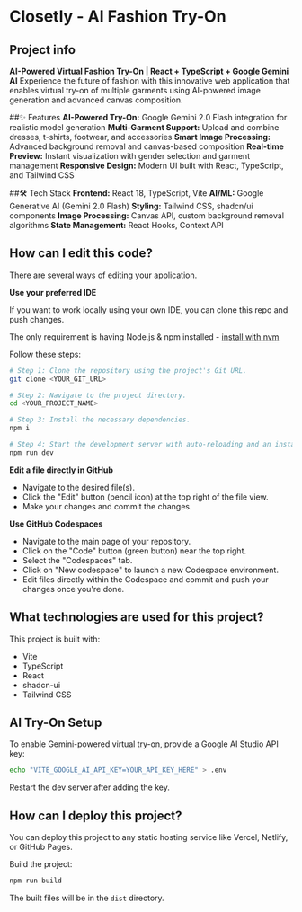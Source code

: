 # Closetly - AI Fashion Try-On

## Project info

**AI-Powered Virtual Fashion Try-On | React + TypeScript + Google Gemini AI**
Experience the future of fashion with this innovative web application that enables virtual try-on of multiple garments using AI-powered image generation and advanced canvas composition.

##✨ Features
**AI-Powered Try-On:** Google Gemini 2.0 Flash integration for realistic model generation
**Multi-Garment Support:** Upload and combine dresses, t-shirts, footwear, and accessories
**Smart Image Processing:** Advanced background removal and canvas-based composition
**Real-time Preview:** Instant visualization with gender selection and garment management
**Responsive Design:** Modern UI built with React, TypeScript, and Tailwind CSS

##🛠️ Tech Stack
**Frontend:** React 18, TypeScript, Vite
**AI/ML:** Google Generative AI (Gemini 2.0 Flash)
**Styling:** Tailwind CSS, shadcn/ui components
**Image Processing:** Canvas API, custom background removal algorithms
**State Management:** React Hooks, Context API

## How can I edit this code?

There are several ways of editing your application.

**Use your preferred IDE**

If you want to work locally using your own IDE, you can clone this repo and push changes.

The only requirement is having Node.js & npm installed - [install with nvm](https://github.com/nvm-sh/nvm#installing-and-updating)

Follow these steps:

```sh
# Step 1: Clone the repository using the project's Git URL.
git clone <YOUR_GIT_URL>

# Step 2: Navigate to the project directory.
cd <YOUR_PROJECT_NAME>

# Step 3: Install the necessary dependencies.
npm i

# Step 4: Start the development server with auto-reloading and an instant preview.
npm run dev
```

**Edit a file directly in GitHub**

- Navigate to the desired file(s).
- Click the "Edit" button (pencil icon) at the top right of the file view.
- Make your changes and commit the changes.

**Use GitHub Codespaces**

- Navigate to the main page of your repository.
- Click on the "Code" button (green button) near the top right.
- Select the "Codespaces" tab.
- Click on "New codespace" to launch a new Codespace environment.
- Edit files directly within the Codespace and commit and push your changes once you're done.

## What technologies are used for this project?

This project is built with:

- Vite
- TypeScript
- React
- shadcn-ui
- Tailwind CSS

## AI Try-On Setup

To enable Gemini-powered virtual try-on, provide a Google AI Studio API key:

```bash
echo "VITE_GOOGLE_AI_API_KEY=YOUR_API_KEY_HERE" > .env
```

Restart the dev server after adding the key.

## How can I deploy this project?

You can deploy this project to any static hosting service like Vercel, Netlify, or GitHub Pages.

Build the project:
```bash
npm run build
```

The built files will be in the `dist` directory.

